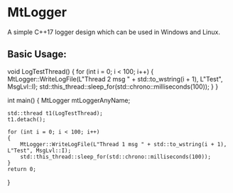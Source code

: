 # MtLogger
A simple C++17 logger design which can be used in Windows and Linux.

## Basic Usage:

void LogTestThread()
{
	for (int i = 0; i < 100; i++)
	{
		MtLogger::WriteLogFile(L"Thread 2 msg " + std::to_wstring(i + 1), L"Test", MsgLvl::I);
		std::this_thread::sleep_for(std::chrono::milliseconds(100));
	}
}

int main()
{
	MtLogger mtLoggerAnyName;
  
	std::thread t1(LogTestThread);
	t1.detach();

	for (int i = 0; i < 100; i++)
	{
		MtLogger::WriteLogFile(L"Thread 1 msg " + std::to_wstring(i + 1), L"Test", MsgLvl::I);
		std::this_thread::sleep_for(std::chrono::milliseconds(100));
	}
	return 0;
}
